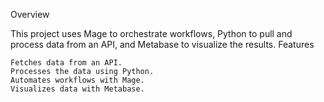 Overview

This project uses Mage to orchestrate workflows, Python to pull and process data from an API, and Metabase to visualize the results.
Features

    Fetches data from an API.
    Processes the data using Python.
    Automates workflows with Mage.
    Visualizes data with Metabase.